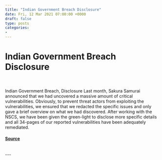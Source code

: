 ```yaml
---
title: "Indian Government Breach Disclosure"
date: Fri, 12 Mar 2021 07:00:00 +0000
draft: false
type: posts
categories: 
- 
---
```

# Indian Government Breach Disclosure

<br/>

<br/>
Indian Government Breach, Disclosure Last month, Sakura Samurai announced that we had uncovered a massive amount of critical vulnerabilities. Obviously, to prevent threat actors from exploiting the vulnerabilities, we ensured that we redacted the specific issues and only gave a brief overview on what we had discovered. After working with the NSCS, we have been given the green-light to disclose more specific details and all 34-pages of our reported vulnerabilities have been adequately remediated.

#### [Source](https://johnjhacking.com/blog/indian-government-breach-disclosure/)

<br/>
---
